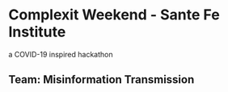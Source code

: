 # Complexit Weekend - Sante Fe Institute 
a COVID-19 inspired hackathon

## Team: Misinformation Transmission 

